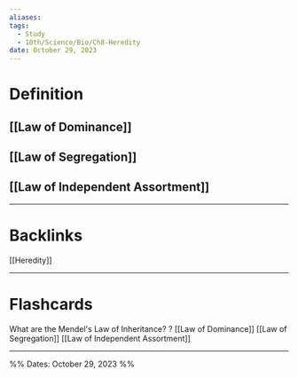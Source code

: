 ```yaml
---
aliases: 
tags:
  - Study
  - 10th/Science/Bio/Ch8-Heredity
date: October 29, 2023
---
```

# Definition
## [[Law of Dominance]]
## [[Law of Segregation]]
## [[Law of Independent Assortment]]


---
# Backlinks
[[Heredity]]

---
# Flashcards

What are the Mendel's Law of Inheritance?
?
[[Law of Dominance]]
[[Law of Segregation]]
[[Law of Independent Assortment]]
<!--SR:!2024-10-04,239,280-->

---

%%
Dates: October 29, 2023
%%